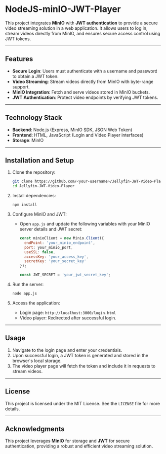 # NodeJS-minIO-JWT-Player

This project integrates **MinIO** with **JWT authentication** to provide a secure video streaming solution in a web application. It allows users to log in, stream videos directly from MinIO, and ensures secure access control using JWT tokens.

---

## Features

- **Secure Login**: Users must authenticate with a username and password to obtain a JWT token.
- **Video Streaming**: Stream videos directly from MinIO with byte-range support.
- **MinIO Integration**: Fetch and serve videos stored in MinIO buckets.
- **JWT Authentication**: Protect video endpoints by verifying JWT tokens.

---

## Technology Stack

- **Backend**: Node.js (Express, MinIO SDK, JSON Web Token)
- **Frontend**: HTML, JavaScript (Login and Video Player interfaces)
- **Storage**: MinIO

---

## Installation and Setup

1. Clone the repository:

   ```bash
   git clone https://github.com/<your-username>/Jellyfin-JWT-Video-Player.git
   cd Jellyfin-JWT-Video-Player
   ```

2. Install dependencies:

   ```bash
   npm install
   ```

3. Configure MinIO and JWT:
   - Open `app.js` and update the following variables with your MinIO server details and JWT secret:
     ```javascript
     const minioClient = new Minio.Client({
       endPoint: 'your_minio_endpoint',
       port: your_minio_port,
       useSSL: false,
       accessKey: 'your_access_key',
       secretKey: 'your_secret_key'
     });

     const JWT_SECRET = 'your_jwt_secret_key';
     ```

4. Run the server:

   ```bash
   node app.js
   ```

5. Access the application:
   - Login page: `http://localhost:3000/login.html`
   - Video player: Redirected after successful login.

---

## Usage

1. Navigate to the login page and enter your credentials.
2. Upon successful login, a JWT token is generated and stored in the browser's local storage.
3. The video player page will fetch the token and include it in requests to stream videos.

---

## License

This project is licensed under the MIT License. See the `LICENSE` file for more details.

---

## Acknowledgments

This project leverages **MinIO** for storage and **JWT** for secure authentication, providing a robust and efficient video streaming solution.

